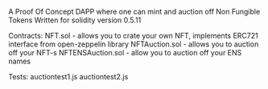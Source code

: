 A Proof Of Concept DAPP where one can mint and auction off Non Fungible Tokens
Written for solidity version 0.5.11

Contracts:
NFT.sol - allows you to crate your own NFT, implements ERC721 interface from open-zeppelin library 
NFTAuction.sol - allows you to auction off your NFT-s
NFTENSAuction.sol - allow you to auction off your ENS names 


Tests:
auctiontest1.js
auctiontest2.js






